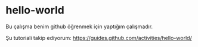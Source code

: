 # hello-world

Bu çalışma benim github öğrenmek için yaptığım çalışmadır. 

Şu tutoriali takip ediyorum: https://guides.github.com/activities/hello-world/

